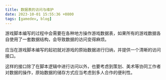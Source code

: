 ```yaml
---
title: 数据表的访问与维护
date: 2023-10-01 15:55:36 +0800
tags: [gamedev, blog]
---
```


游戏脚本编写的过程中会需要在各种地方操作游戏数据表，如果所有的游戏数据各自使用了一套数据结构，会导致数据的访问变得麻烦。

应当在游戏脚本编写的起初就对游戏的原始数据进行归纳，并提供一个清晰的访问接口。

这样的接口除了在脚本逻辑中进行访问以外，也要考虑到策划、美术等协同工作者对数据的操作，原始数据的储存方式应当考虑到多人合作的便利性。
